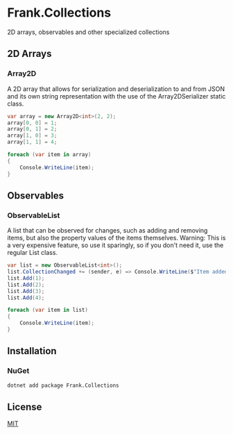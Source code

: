 # Frank.Collections
2D arrays, observables and other specialized collections

## 2D Arrays

### Array2D

A 2D array that allows for serialization and deserialization to and from JSON and its own string representation with the use of the Array2DSerializer static class.

```csharp
var array = new Array2D<int>(2, 2);
array[0, 0] = 1;
array[0, 1] = 2;
array[1, 0] = 3;
array[1, 1] = 4;

foreach (var item in array)
{
    Console.WriteLine(item);
}
```

## Observables

### ObservableList

A list that can be observed for changes, such as adding and removing items, but also the property values of the items themselves. Warning: This is a very expensive feature, so use it sparingly, so if you don't need it, use the regular List class.

```csharp
var list = new ObservableList<int>();
list.CollectionChanged += (sender, e) => Console.WriteLine($"Item added: {e.Item}");
list.Add(1);
list.Add(2);
list.Add(3);
list.Add(4);

foreach (var item in list)
{
    Console.WriteLine(item);
}
```

## Installation

### NuGet

```bash
dotnet add package Frank.Collections
```

## License

[MIT](LICENSE)
